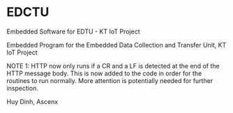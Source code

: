 # EDCTU
Embedded Software for EDTU - KT IoT Project

Embedded Program for the Embedded Data Collection and Transfer Unit, KT IoT Project

NOTE 1: HTTP now only runs if a CR and a LF is detected at the end of the HTTP message body. This is now added to the code in order for the routines to run normally. More attention is potentially needed for further inspection.

Huy Dinh, Ascenx
